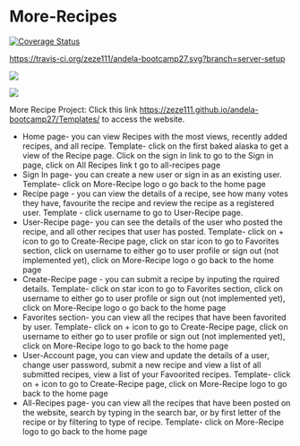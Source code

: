 # More-Recipes
<a href='https://coveralls.io/github/zeze111/andela-bootcamp27?branch=master'><img src='https://coveralls.io/repos/github/zeze111/andela-bootcamp27/badge.svg?branch=master' alt='Coverage Status' /></a>

https://travis-ci.org/zeze111/andela-bootcamp27.svg?branch=server-setup

<a href="https://codeclimate.com/github/codeclimate/codeclimate"><img src="https://codeclimate.com/github/codeclimate/codeclimate/badges/gpa.svg" /></a>

<a href="https://codeclimate.com/github/codeclimate/codeclimate/coverage"><img src="https://codeclimate.com/github/codeclimate/codeclimate/badges/coverage.svg" /></a>

More Recipe Project: Click this link https://zeze111.github.io/andela-bootcamp27/Templates/ to access the website.

 - Home page- you can view Recipes with the most views, recently added recipes, and all recipe. Template- click on the first baked alaska to get a view of the Recipe page. Click on the sign in link to go to the Sign in page, click on All Recipes link t go to all-recipes page
 - Sign In page- you can create a new user or sign in as an existing user. Template- click on More-Recipe logo o go back to the home page
 - Recipe page - you can view the details of a recipe, see how many votes they have, favourite the recipe and review the recipe as a registered user. Template - click username to go to User-Recipe page.
 - User-Recipe page- you can see the details of the user who posted the recipe, and all other recipes that user has posted. Template- click on + icon to go to Create-Recipe page, click on star icon to go to Favorites section, click on username to either go to user profile or sign out (not implemented yet), click on More-Recipe logo o go back to the home page
 - Create-Recipe page - you can submit a recipe by inputing the rquired details. Template- click on star icon to go to Favorites section, click on username to either go to user profile or sign out (not implemented yet), click on More-Recipe logo o go back to the home page
 - Favorites section- you can view all the recipes that have been favorited by user. Template- click on + icon to go to Create-Recipe page, click on username to either go to user profile or sign out (not implemented yet), click on More-Recipe logo to go back to the home page
 - User-Account page, you can view and update the details of a user, change user password, submit a new recipe and view a list of all submitted recipes, view a list of your Favoorited recipes. Template- click on + icon to go to Create-Recipe page, click on More-Recipe logo to go back to the home page
 - All-Recipes page- you can view all the recipes that have been posted on the website, search by typing in the search bar, or by first letter of the recipe or by filtering to type of recipe. Template- click on More-Recipe logo to go back to the home page





